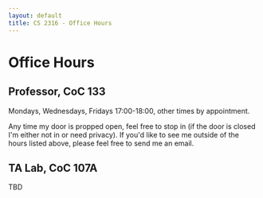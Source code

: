```yaml
---
layout: default
title: CS 2316 - Office Hours
---
```


# Office Hours

## Professor, CoC 133

Mondays, Wednesdays, Fridays 17:00-18:00, other times by appointment.

Any time my door is propped open, feel free to stop in (if the door is closed I'm either not in or need privacy). If you'd like to see me outside of the hours listed above, please feel free to send me an email.

## TA Lab, CoC 107A

TBD